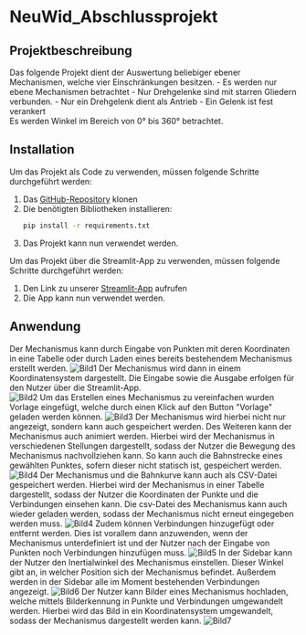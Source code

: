 # NeuWid_Abschlussprojekt

## Projektbeschreibung
Das folgende Projekt dient der Auswertung beliebiger ebener Mechanismen, welche vier Einschränkungen besitzen. 
    - Es werden nur ebene Mechanismen betrachtet
    - Nur Drehgelenke sind mit starren Gliedern verbunden. 
    - Nur ein Drehgelenk dient als Antrieb 
    - Ein Gelenk ist fest verankert  
Es werden Winkel im Bereich von 0° bis 360° betrachtet.

## Installation
Um das Projekt als Code zu verwenden, müssen folgende Schritte durchgeführt werden:
1. Das [GitHub-Repository](https://github.com/np362/NeuWid_Abschlussprojekt) klonen  
2. Die benötigten Bibliotheken installieren:
   ```bash
   pip install -r requirements.txt
   ```
3. Das Projekt kann nun verwendet werden.

Um das Projekt über die Streamlit-App zu verwenden, müssen folgende Schritte durchgeführt werden:
1. Den Link zu unserer [Streamlit-App](https://neuwidproject.streamlit.app/) aufrufen  
2. Die App kann nun verwendet werden.

## Anwendung
Der Mechanismus kann durch Eingabe von Punkten mit deren Koordinaten in eine Tabelle oder durch Laden eines bereits bestehendem Mechanismus erstellt werden. 
![Bild1](images/Mechanismusladen.png)
Der Mechanismus wird dann in einem Koordinatensystem dargestellt. Die Eingabe sowie die Ausgabe erfolgen für den Nutzer über die Streamlit-App.  
![Bild2](images/Mechanismuserstellen.png)
Um das Erstellen eines Mechanismus zu vereinfachen wurden Vorlage eingefügt, welche durch einen Klick auf den Button "Vorlage" geladen werden können.
![Bild3](images/Mechanismus_Vorlagen.png)
Der Mechanismus wird hierbei nicht nur angezeigt, sondern kann auch gespeichert werden. Des Weiteren kann der Mechanismus auch animiert werden. Hierbei wird der Mechanismus in verschiedenen Stellungen dargestellt, sodass der Nutzer die Bewegung des Mechanismus nachvollziehen kann. So kann auch die Bahnstrecke eines gewählten Punktes, sofern dieser nicht statisch ist, gespeichert werden.
![Bild4](images/Anzeige_Bahnkurven.png)
Der Mechanismus und die Bahnkurve kann auch als CSV-Datei gespeichert werden. Hierbei wird der Mechanismus in einer Tabelle dargestellt, sodass der Nutzer die Koordinaten der Punkte und die Verbindungen einsehen kann. Die csv-Datei des Mechanismus kann auch wieder geladen werden, sodass der Mechanismus nicht erneut eingegeben werden muss.
![Bild4](images/Verbindung_csv_speichern.png)
Zudem können Verbindungen hinzugefügt oder entfernt werden. Dies ist vorallem dann anzuwenden, wenn der Mechanismus unterdefiniert ist und der Nutzer nach der Eingabe von Punkten noch Verbindungen hinzufügen muss. 
![Bild5](images/Fehlerhafter_Mechanismus.png) 
In der Sidebar kann der Nutzer den Inertialwinkel des Mechanismus einstellen. Dieser Winkel gibt an, in welcher Position sich der Mechanismus befindet. Außerdem werden in der Sidebar alle im Moment bestehenden Verbindungen angezeigt.
![Bild6](images/Bearbeitungsmenu.png)
Der Nutzer kann Bilder eines Mechanismus hochladen, welche mittels Bilderkennung in Punkte und Verbindungen umgewandelt werden. Hierbei wird das Bild in ein Koordinatensystem umgewandelt, sodass der Mechanismus dargestellt werden kann.
![Bild7](images/Bilderkennung.png)


